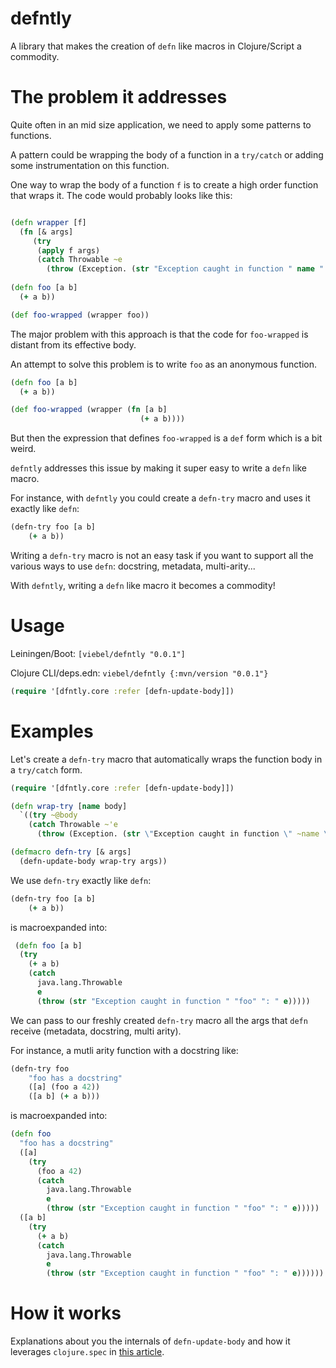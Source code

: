 # defntly

A library that makes the creation of `defn` like macros in Clojure/Script a commodity.

# The problem it addresses

Quite often in an mid size application, we need to apply some patterns to functions. 

A pattern could be wrapping the body of a function in a `try/catch` or adding some instrumentation on this function.

One way to wrap the body of a function `f` is to create a high order function that wraps it. The code would probably looks like this:

```clj

(defn wrapper [f]
  (fn [& args]
     (try 
      (apply f args)
      (catch Throwable ~e
        (throw (Exception. (str "Exception caught in function " name ": " e))))
        
(defn foo [a b]
  (+ a b))

(def foo-wrapped (wrapper foo))
```

The major problem with this approach is that the code for `foo-wrapped` is distant from its effective body.

An attempt to solve this problem is to write `foo` as an anonymous function.

```clj
(defn foo [a b]
  (+ a b))

(def foo-wrapped (wrapper (fn [a b]
                             (+ a b))))
```


But then the expression that defines `foo-wrapped` is a `def` form which is a bit weird.

`defntly` addresses this issue by making it super easy to write a `defn` like macro.

For instance, with `defntly` you could create a `defn-try` macro and uses it exactly like `defn`:

```clj
(defn-try foo [a b]
    (+ a b))
```

Writing a `defn-try` macro is not an easy task if you want to support all the various ways to use `defn`: docstring, metadata, multi-arity...

With `defntly`, writing a `defn` like macro it becomes a commodity!

# Usage

Leiningen/Boot: `[viebel/defntly "0.0.1"]`

Clojure CLI/deps.edn: `viebel/defntly {:mvn/version "0.0.1"}`

```clj
(require '[dfntly.core :refer [defn-update-body]])
```

# Examples

Let's create a `defn-try` macro that automatically wraps the function body in a `try/catch` form.

```clj
(require '[dfntly.core :refer [defn-update-body]])

(defn wrap-try [name body]
  `((try ~@body
    (catch Throwable ~'e
      (throw (Exception. (str \"Exception caught in function \" ~name \": \" ~'e)))))))

(defmacro defn-try [& args]
  (defn-update-body wrap-try args))
```

We use `defn-try` exactly like `defn`:

```clj
(defn-try foo [a b]
    (+ a b))
```

is macroexpanded into:

```clj
 (defn foo [a b]
  (try
    (+ a b)
    (catch
      java.lang.Throwable
      e
      (throw (str "Exception caught in function " "foo" ": " e)))))
```

We can pass to our freshly created `defn-try` macro all the args that `defn` receive (metadata, docstring, multi arity).

For instance, a mutli arity function with a docstring like:

```clj
(defn-try foo
    "foo has a docstring"
    ([a] (foo a 42))
    ([a b] (+ a b)))
```

is macroexpanded into:

```clj
(defn foo
  "foo has a docstring"
  ([a]
    (try
      (foo a 42)
      (catch
        java.lang.Throwable
        e
        (throw (str "Exception caught in function " "foo" ": " e)))))
  ([a b]
    (try
      (+ a b)
      (catch
        java.lang.Throwable
        e
        (throw (str "Exception caught in function " "foo" ": " e))))))
```



# How it works

Explanations about you the internals of `defn-update-body` and how it leverages `clojure.spec` 
in [this article](https://blog.klipse.tech/clojure/2019/03/08/spec-custom-defn.html).

